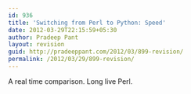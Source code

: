 ```yaml
---
id: 936
title: 'Switching from Perl to Python: Speed'
date: 2012-03-29T22:15:59+05:30
author: Pradeep Pant
layout: revision
guid: http://pradeeppant.com/2012/03/899-revision/
permalink: /2012/03/29/899-revision/
---
```

A real time comparison. Long live Perl.